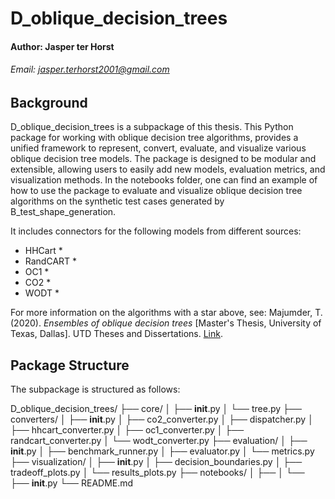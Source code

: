 # D_oblique_decision_trees
#### Author: Jasper ter Horst
###### Email: jasper.terhorst2001@gmail.com 

## Background
D_oblique_decision_trees is a subpackage of this thesis. This Python package for working with oblique decision tree
algorithms, provides a unified framework to represent, convert, evaluate, and visualize various oblique decision tree 
models. The package is designed to be modular and extensible, allowing users to easily add new models, evaluation 
metrics, and visualization methods. In the notebooks folder, one can find an example of how to use the package to 
evaluate and visualize oblique decision tree algorithms on the synthetic test cases generated by B_test_shape_generation.

It includes connectors for the following models from different sources: 
 - HHCart *
 - RandCART *
 - OC1 *
 - CO2 *
 - WODT *

For more information on the algorithms with a star above, see:
Majumder, T. (2020). *Ensembles of oblique decision trees* [Master's Thesis, University of Texas,
Dallas]. UTD Theses and Dissertations. [Link](https://utd-ir.tdl.org/handle/10735.1/8818).


## Package Structure
The subpackage is structured as follows:

D_oblique_decision_trees/
├── core/
│   ├── __init__.py
│   └── tree.py
├── converters/
│   ├── __init__.py
│   ├── co2_converter.py
│   ├── dispatcher.py
│   ├── hhcart_converter.py
│   ├── oc1_converter.py
│   ├── randcart_converter.py
│   └── wodt_converter.py
├── evaluation/
│   ├── __init__.py
│   ├── benchmark_runner.py
│   ├── evaluator.py
│   └── metrics.py
├── visualization/
│   ├── __init__.py
│   ├── decision_boundaries.py
│   ├── tradeoff_plots.py
│   └── results_plots.py
├── notebooks/
│   ├── 
│   └── 
├── __init__.py
└── README.md






